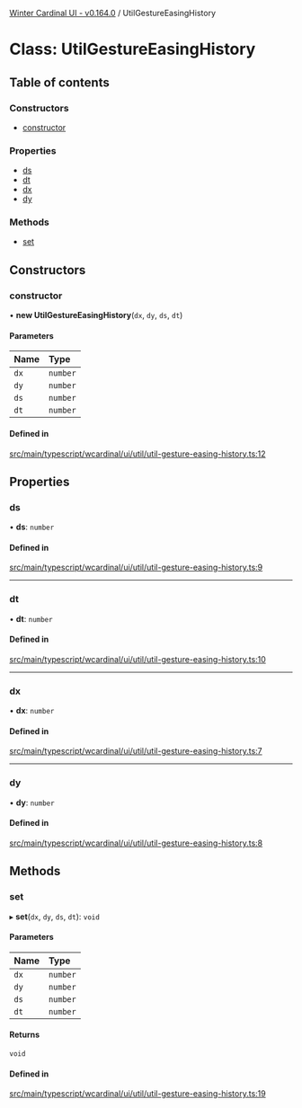 [Winter Cardinal UI - v0.164.0](../index.md) / UtilGestureEasingHistory

# Class: UtilGestureEasingHistory

## Table of contents

### Constructors

- [constructor](UtilGestureEasingHistory.md#constructor)

### Properties

- [ds](UtilGestureEasingHistory.md#ds)
- [dt](UtilGestureEasingHistory.md#dt)
- [dx](UtilGestureEasingHistory.md#dx)
- [dy](UtilGestureEasingHistory.md#dy)

### Methods

- [set](UtilGestureEasingHistory.md#set)

## Constructors

### constructor

• **new UtilGestureEasingHistory**(`dx`, `dy`, `ds`, `dt`)

#### Parameters

| Name | Type |
| :------ | :------ |
| `dx` | `number` |
| `dy` | `number` |
| `ds` | `number` |
| `dt` | `number` |

#### Defined in

[src/main/typescript/wcardinal/ui/util/util-gesture-easing-history.ts:12](https://github.com/winter-cardinal/winter-cardinal-ui/blob/v0.164.0/src/main/typescript/wcardinal/ui/util/util-gesture-easing-history.ts#L12)

## Properties

### ds

• **ds**: `number`

#### Defined in

[src/main/typescript/wcardinal/ui/util/util-gesture-easing-history.ts:9](https://github.com/winter-cardinal/winter-cardinal-ui/blob/v0.164.0/src/main/typescript/wcardinal/ui/util/util-gesture-easing-history.ts#L9)

___

### dt

• **dt**: `number`

#### Defined in

[src/main/typescript/wcardinal/ui/util/util-gesture-easing-history.ts:10](https://github.com/winter-cardinal/winter-cardinal-ui/blob/v0.164.0/src/main/typescript/wcardinal/ui/util/util-gesture-easing-history.ts#L10)

___

### dx

• **dx**: `number`

#### Defined in

[src/main/typescript/wcardinal/ui/util/util-gesture-easing-history.ts:7](https://github.com/winter-cardinal/winter-cardinal-ui/blob/v0.164.0/src/main/typescript/wcardinal/ui/util/util-gesture-easing-history.ts#L7)

___

### dy

• **dy**: `number`

#### Defined in

[src/main/typescript/wcardinal/ui/util/util-gesture-easing-history.ts:8](https://github.com/winter-cardinal/winter-cardinal-ui/blob/v0.164.0/src/main/typescript/wcardinal/ui/util/util-gesture-easing-history.ts#L8)

## Methods

### set

▸ **set**(`dx`, `dy`, `ds`, `dt`): `void`

#### Parameters

| Name | Type |
| :------ | :------ |
| `dx` | `number` |
| `dy` | `number` |
| `ds` | `number` |
| `dt` | `number` |

#### Returns

`void`

#### Defined in

[src/main/typescript/wcardinal/ui/util/util-gesture-easing-history.ts:19](https://github.com/winter-cardinal/winter-cardinal-ui/blob/v0.164.0/src/main/typescript/wcardinal/ui/util/util-gesture-easing-history.ts#L19)
